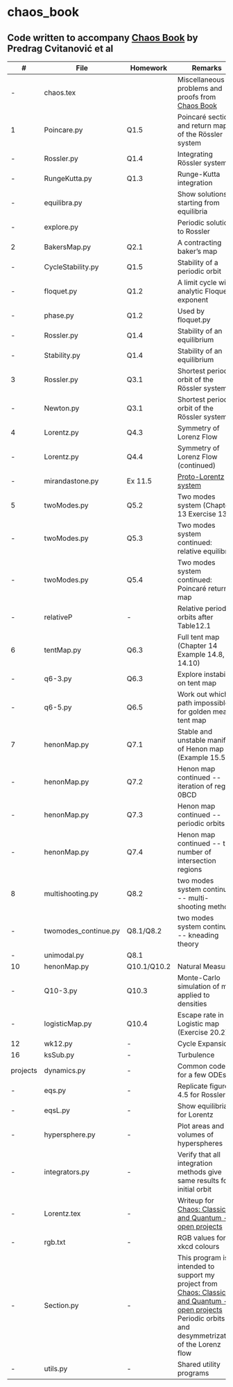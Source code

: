 # chaos_book

## Code written to accompany  [Chaos Book](http://chaosbook.org/) by Predrag Cvitanović et al

#| File | Homework |Remarks
--------|-------------------|--------|---------------------------------------------------------------------------------------------------
-|chaos.tex||Miscellaneous problems and proofs from [Chaos Book](http://chaosbook.org/)
1|Poincare.py|Q1.5| Poincaré sections and return maps of the Rössler system
-|Rossler.py|Q1.4| Integrating Rössler system
-|RungeKutta.py|Q1.3| Runge-Kutta integration
-|equilibra.py||Show solutions starting from equilibria
-|explore.py||Periodic solution to Rossler
2|BakersMap.py|Q2.1| A contracting baker’s map
-|CycleStability.py|Q1.5| Stability of a periodic orbit
-|floquet.py|Q1.2| A limit cycle with analytic Floquet exponent
-|phase.py|Q1.2|Used by floquet.py
-|Rossler.py|Q1.4| Stability of an equilibrium
-|Stability.py|Q1.4| Stability of an equilibrium
3|Rossler.py|Q3.1| Shortest periodic orbit of the Rössler system
-|Newton.py|Q3.1| Shortest periodic orbit of the Rössler system
4|Lorentz.py|Q4.3| Symmetry of Lorenz Flow
-|Lorentz.py|Q4.4| Symmetry of Lorenz Flow (continued)
-|mirandastone.py|Ex 11.5|[Proto-Lorentz system](https://chaosbook.org/library/Mir93.pdf)
5|twoModes.py|Q5.2|Two modes system (Chapter 13 Exercise 13.7)
-|twoModes.py|Q5.3|Two modes system continued: relative equilibria
-|twoModes.py|Q5.4|Two modes system continued: Poincaré return map
-|relativeP|-|Relative periodic orbits after Table12.1
6|tentMap.py|Q6.3|Full tent map (Chapter 14 Example 14.8, 14.10)
-|q6-3.py|Q6.3|Explore instability on tent map
-|q6-5.py|Q6.5|Work out which path impossible for golden mean tent map
7|henonMap.py|Q7.1|Stable and unstable manifold of Henon map (Example 15.5)
-|henonMap.py|Q7.2|Henon map continued -- iteration of region 0BCD
-|henonMap.py|Q7.3|Henon map continued -- periodic orbits
-|henonMap.py|Q7.4|Henon map continued -- the number of intersection regions
8|multishooting.py|Q8.2|two modes system continued -- multi-shooting method
-|twomodes_continue.py|Q8.1/Q8.2|two modes system continued -- kneading theory
-|unimodal.py|Q8.1|
10|henonMap.py|Q10.1/Q10.2|Natural Measure
-|Q10-3.py|Q10.3|Monte-Carlo simulation of map applied to densities
-|logisticMap.py|Q10.4|Escape rate in Logistic map (Exercise 20.2)
12|wk12.py|-|Cycle Expansion
16|ksSub.py|-|Turbulence
projects|dynamics.py|-|Common codes for a few ODEs
-|eqs.py|-|Replicate figure 4.5 for Rossler
-|eqsL.py|-|Show equilibria for Lorentz
-|hypersphere.py|-|Plot areas and volumes of hyperspheres
-|integrators.py|-|Verify that all integration methods give same results for initial orbit
-|Lorentz.tex|-|Writeup for [Chaos: Classical and Quantum - open projects](https://chaosbook.org/)
-|rgb.txt|-|RGB values for xkcd colours
-|Section.py|-|This program is intended to support my project from [Chaos: Classical and Quantum - open projects](https://chaosbook.org/) Periodic orbits and desymmetrization of the Lorenz flow
-|utils.py|-|Shared utility programs
